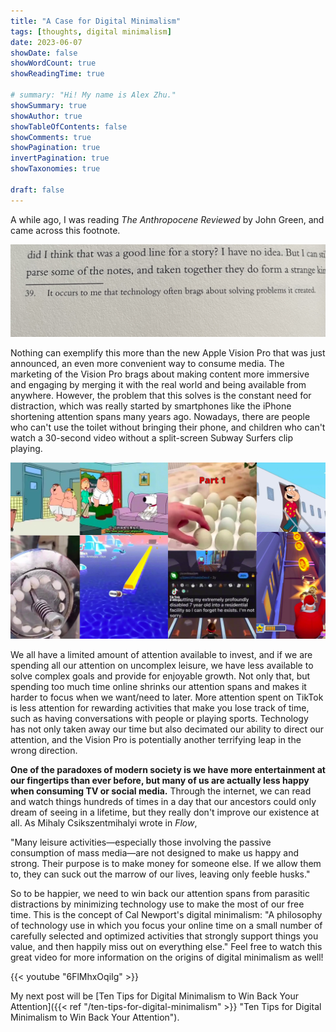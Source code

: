 ```yaml
---
title: "A Case for Digital Minimalism"
tags: [thoughts, digital minimalism]
date: 2023-06-07
showDate: false
showWordCount: true
showReadingTime: true

# summary: "Hi! My name is Alex Zhu."
showSummary: true
showAuthor: true
showTableOfContents: false
showComments: true
showPagination: true
invertPagination: true
showTaxonomies: true

draft: false
---
```


A while ago, I was reading *The Anthropocene Reviewed* by John Green, and came across this footnote.

![It occurs to me that technology often brags about solving problems it created.](quote.png "It occurs to me that technology often brags about solving problems it created.")

Nothing can exemplify this more than the new Apple Vision Pro that was just announced, an even more convenient way to consume media. The marketing of the Vision Pro brags about making content more immersive and engaging by merging it with the real world and being available from anywhere. However, the problem that this solves is the constant need for distraction, which was really started by smartphones like the iPhone shortening attention spans many years ago. Nowadays, there are people who can't use the toilet without bringing their phone, and children who can't watch a 30-second video without a split-screen Subway Surfers clip playing.

![The videos I'm talking about: half subway surfers, half short video](subwaysurfers.jpg)

We all have a limited amount of attention available to invest, and if we are spending all our attention on uncomplex leisure, we have less available to solve complex goals and provide for enjoyable growth. Not only that, but spending too much time online shrinks our attention spans and makes it harder to focus when we want/need to later. More attention spent on TikTok is less attention for rewarding activities that make you lose track of time, such as having conversations with people or playing sports. Technology has not only taken away our time but also decimated our ability to direct our attention, and the Vision Pro is potentially another terrifying leap in the wrong direction.

**One of the paradoxes of modern society is we have more entertainment at our fingertips than ever before, but many of us are actually less happy when consuming TV or social media.** Through the internet, we can read and watch things hundreds of times in a day that our ancestors could only dream of seeing in a lifetime, but they really don't improve our existence at all. As Mihaly Csikszentmihalyi wrote in *Flow*,

"Many leisure activities—especially those involving the passive consumption of mass media—are not designed to make us happy and strong. Their purpose is to make money for someone else. If we allow them to, they can suck out the marrow of our lives, leaving only feeble husks."

So to be happier, we need to win back our attention spans from parasitic  distractions by minimizing technology use to make the most of our free time. This is the concept of Cal Newport's digital minimalism: "A philosophy of technology use in which you focus your online time on a small number of carefully selected and optimized activities that strongly support things you value, and then happily miss out on everything else." Feel free to watch this great video for more information on the origins of digital minimalism as well!

{{< youtube "6FlMhxOqiIg" >}}

My next post will be [Ten Tips for Digital Minimalism to Win Back Your Attention]({{< ref "/ten-tips-for-digital-minimalism" >}} "Ten Tips for Digital Minimalism to Win Back Your Attention"). 